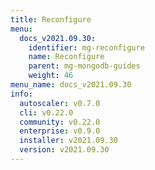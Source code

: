 ```yaml
---
title: Reconfigure
menu:
  docs_v2021.09.30:
    identifier: mg-reconfigure
    name: Reconfigure
    parent: mg-mongodb-guides
    weight: 46
menu_name: docs_v2021.09.30
info:
  autoscaler: v0.7.0
  cli: v0.22.0
  community: v0.22.0
  enterprise: v0.9.0
  installer: v2021.09.30
  version: v2021.09.30
---
```


